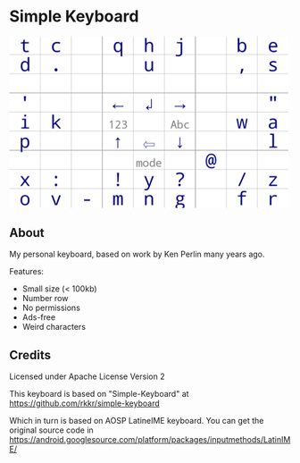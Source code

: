 # Simple Keyboard

<img src="images/screenshot.png"
      alt="closeup"
      width="500"/>
      
## About

My personal keyboard, based on work by Ken Perlin many years ago.

Features:
- Small size (< 100kb)
- Number row
- No permissions
- Ads-free
- Weird characters

## Credits

Licensed under Apache License Version 2

This keyboard is based on "Simple-Keyboard" at https://github.com/rkkr/simple-keyboard

Which in turn is based on AOSP LatineIME keyboard. You can get the original source code
in https://android.googlesource.com/platform/packages/inputmethods/LatinIME/
